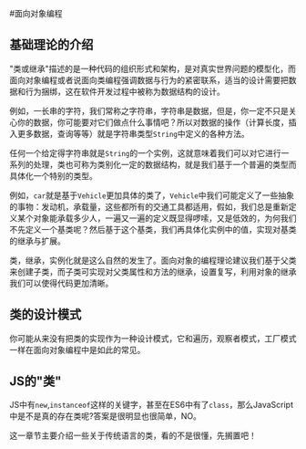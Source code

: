 #面向对象编程

## 基础理论的介绍

"类或继承"描述的是一种代码的组织形式和架构，是对真实世界问题的模型化，而面向对象编程或者说面向类编程强调数据与行为的紧密联系，适当的设计需要把数据和行为捆绑，这在软件开发过程中被称为数据结构的设计。

例如，一长串的字符，我们常称之字符串，字符串是数据，但是，你一定不只是关心你的数据，你可能要对它们做点什么事情吧？所以对数据的操作（计算长度，插入更多数据，查询等等）就是字符串类型`String`中定义的各种方法。

任何一个给定得字符串就是`String`的一个实例，这就意味着我们可以对它进行一系列的处理，类也可称为类别化一定的数据结构，就是我们基于一个普遍的类型而具体化一个特别的类型。

例如，`car`就是基于`Vehicle`更加具体的类了，`Vehicle`中我们可能定义了一些抽象的事物：发动机，承载量，这些都所有的交通工具都适用，假如，我们总是重新定义某个对象能承载多少人，一遍又一遍的定义既显得啰嗦，又是低效的，为何我们不先定义一个基类呢？然后基于这个基类，我们再具体化实例中的值，实现对基类的继承与扩展。

类，继承，实例化就是这么自然的发生了。面向对象的编程理论建议我们基于父类来创建子类，而子类可实现对父类属性和方法的继承，设置复写，利用对象的继承我们可以使得代码更加清晰。

## 类的设计模式

你可能从来没有把类的实现作为一种设计模式，它和遍历，观察者模式，工厂模式一样在面向对象编程中是如此的常见。

## JS的"类"

JS中有`new`,`instanceof`这样的关键字，甚至在ES6中有了`class`，那么JavaScript中是不是真的存在类呢?答案是很明显也很简单，NO。

这一章节主要介绍一些关于传统语言的类，看的不是很懂，先搁置吧！
